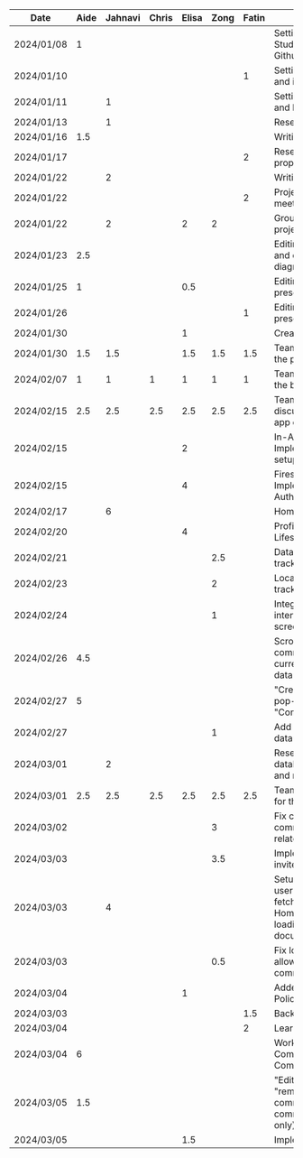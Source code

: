 | Date       |  Aide | Jahnavi  |  Chris  |  Elisa | Zong | Fatin | Task                                                                                                                                        |
|------------|-------|----------|---------|--------|------|-------|---------------------------------------------------------------------------------------------------------------------------------------------|
| 2024/01/08 |   1   |          |         |        |      |       | Setting up the Android Studio project and the Github repository                                                                             |
| 2024/01/10 |       |          |         |        |      | 1     | Setting up Android Studio and importing Github repo                                                                                         |
| 2024/01/11 |       |     1    |         |        |      |       | Setting up Android Studio and local git repo                                                                                                |
| 2024/01/13 |       |     1    |         |        |      |       | Research on project ideas                                                                                                                   |
| 2024/01/16 |  1.5  |          |         |        |      |       | Writing the project proposal                                                                                                                |
| 2024/01/17 |       |          |         |        |      | 2     | Research and project proposal                                                                                                               |
| 2024/01/22 |       |     2    |         |        |      |       | Writing the project proposal                                                                                                                |
| 2024/01/22 |       |          |         |        |      | 2     | Project proposal and group meeting                                                                                                          |
| 2024/01/22 |       |     2    |         |    2   |  2   |       | Group meeting regarding project proposal                                                                                                    |
| 2024/01/23 |  2.5  |          |         |        |      |       | Editing the project proposal and drawing sequence diagrams                                                                                  |
| 2024/01/25 |   1   |          |         |  0.5   |      |       | Editing the project proposal presentation slides                                                                                            |
| 2024/01/26 |       |          |         |        |      | 1     | Editing project proposal and presentation prep                                                                                              |
| 2024/01/30 |       |          |         |     1  |      |       | Create Project Mockup                                                                                                                       |
| 2024/01/30 |  1.5  |    1.5   |         |   1.5  | 1.5  | 1.5   | Team meeting for finalizing the project proposal                                                                                            |
| 2024/02/07 |  1    |    1     |     1   |   1    | 1    | 1     | Team meeting for writing the buddy evaluation                                                                                               |
| 2024/02/15 |  2.5  |    2.5   |    2.5  |   2.5  | 2.5  | 2.5   | Team meeting for discussing the next steps in app development                                                                               |
| 2024/02/15 |       |          |         |    2   |      |       | In-App Routing Implementation & pages setup                                                                                                 |
| 2024/02/15 |       |          |         |    4   |      |       | Firestore Setup; Implemented User Authentication                                                                                            |
| 2024/02/17 |       |    6     |         |        |      |       | HomePage UI setup                                                                                                                           |
| 2024/02/20 |       |          |         |    4   |      |       | Profile Setup Page & Lifestyle questions page                                                                                               |
| 2024/02/21 |       |          |         |        |  2.5 |       | Data models for activity tracking                                                                                               |
| 2024/02/23 |       |          |         |        |   2  |       | Local PoC for activity tracking logic                                                                                               |
| 2024/02/24 |       |          |         |        |   1  |       | Integrate activity tracking interfaces with home screen                                                   |
| 2024/02/26 |  4.5  |          |         |        |      |       | Scrollable list of the communities the user is currently in (placeholder data + data model)                                                 |
| 2024/02/27 |   5   |          |         |        |      |       | "Create new community" pop-up for the "Community" tab                                                                                       |
| 2024/02/27 |       |          |         |        |  1   |       | Add user info and lifestyle data & interfaces                                                                                       |
| 2024/03/01 |       |    2     |         |        |      |       | Research on how to create database in cloud firestore and retrieve documents                                                                |
| 2024/03/01 |  2.5  |   2.5    |  2.5    |  2.5   |  2.5 | 2.5   | Team meeting for preparing for the app demo                                                                                                 |
| 2024/03/02 |       |          |         |        |  3   |       | Fix crashes upon close, add community/user info & related interfaces |
| 2024/03/03 |       |          |         |        |  3.5 |       | Implement community invite links |
| 2024/03/03 |       |    4     |         |        |      |       | Setup creation of new user's data in firestore, fetching user's document in HomeScreen, implemented loading screen during document fetching |
| 2024/03/03 |       |          |         |        |  0.5 |       | Fix login screen crash and allow closing the community join screen |
| 2024/03/04 |       |          |         |    1   |      |       | Added In-App Privacy Policy                                                                                                                 |
| 2024/03/03 |       |          |         |        |      | 1.5   | Backend: User class                                                                                                                         |
| 2024/03/04 |       |          |         |        |      | 2     | LearnScreen                                                                                                                                 |
| 2024/03/04 |   6   |          |         |        |      |       | Working on CommunityScreen and CommunityMembersScreen                                                                                       |
| 2024/03/05 |  1.5  |          |         |        |      |       | "Edit community" and "remove member from community" buttons for community creator (UI only)                                                 |
| 2024/03/05 |       |          |         |   1.5  |      |       | Implemented Learn Page UI                                                                                                                   |
